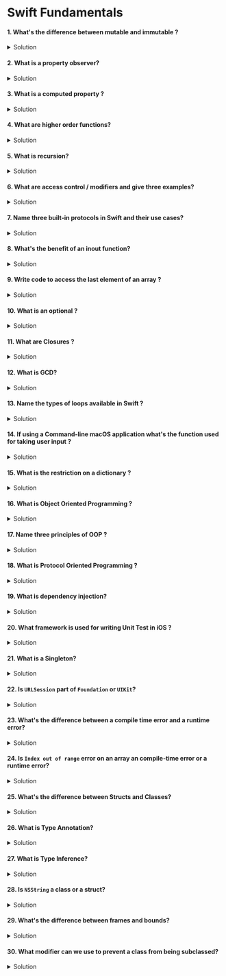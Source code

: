 # Swift Fundamentals

#### 1. What's the difference between mutable and immutable ?

<details> 
  <summary>Solution</summary> 

A **mutable** object allows for change after creation; an **immutable** object does not. In Swift:

* `var` creates a **mutable** binding (you can reassign it).
* `let` creates an **immutable** binding (you cannot reassign it).

Mutable object

```swift
var currentYear = 2020
currentYear = 2021 // ✅ value changed
```

Immutable object

```swift
let usIndependenceDay = "July 4th"
usIndependenceDay = "February 22nd" // ❌ compile-time error
```

Notes:

* Immutability improves safety (especially with concurrency) and helps the compiler optimize.
* With reference types (`class`), `let` makes the **reference** immutable (you can’t point it to another instance) but the **instance’s internal properties** can still change if they are `var`.

</details> 

#### 2. What is a property observer?

<details> 
  <summary>Solution</summary> 

Property observers run code when a stored property’s value changes:

* `willSet(newValue)` fires **before** the value is stored.
* `didSet(oldValue)` fires **after** the value is stored.

```swift
var age = 20 {
  willSet {
    print("it's about to get fun")
  }
  didSet {
    print("with great power comes great responsibility")
  }
}
age = 21
```

Notes:

* Observers run even if the new value equals the old value.
* Observers are for **stored** properties (not pure computed properties).
* Common uses: keep UI/model in sync, validation, logging, cache invalidation.

</details> 

#### 3. What is a computed property ?

<details> 
  <summary>Solution</summary> 

A **computed property** doesn’t store data; it computes a value on access. It may provide a **getter** and optionally a **setter** that updates other state.

```swift
struct Rectangle {
  var width: Double
  var height: Double
  var area: Double { width * height }             // get-only
  var perimeter: Double {                         // get-set
    get { 2 * (width + height) }
    set {                                         // assume square-ish for demo
      let side = newValue / 4
      width = side; height = side
    }
  }
}
```

Notes:

* Get-only computed properties can omit `get`.
* Computed properties are reevaluated on each access; avoid heavy work or cache it.

</details> 

#### 4. What are higher order functions?

<details> 
  <summary>Solution</summary> 

Functions that **take other functions as parameters** or **return functions**. Swift’s standard library provides many:

* `map`, `compactMap`, `flatMap` transform collections.
* `filter` selects elements by predicate.
* `reduce` combines to a single value.
* `sorted(by:)`, `forEach`, `contains(where:)`, `first(where:)`.

```swift
let nums = [1,2,3,4,5]
let squares = nums.map { $0 * $0 }
let evens = nums.filter { $0 % 2 == 0 }
let sum    = nums.reduce(0, +)
```

Benefits: concise, expressive, and composable code.

</details> 

#### 5. What is recursion?

<details> 
  <summary>Solution</summary> 

A function calling itself to solve a problem by breaking it into smaller subproblems. Requires:

* **Base case** to stop recursion.
* **Recursive step** to progress toward base.

```swift
func factorial(_ n: Int) -> Int {
  if n == 0 { return 1 }            // base
  return n * factorial(n - 1)       // recursive
}
```

Notes:

* Swift doesn’t guarantee tail-call optimization; deep recursion can overflow the stack. Consider iterative solutions for very deep problems.

</details> 

#### 6. What are access control / modifiers and give three examples?

<details> 
  <summary>Solution</summary> 

Swift access levels:

* **open**: visible **and** subclassable/overridable **outside** the module (classes/members only).
* **public**: visible outside the module, but **no** subclass/override outside.
* **internal** (default): visible within the same module.
* **fileprivate**: visible within the same file.
* **private**: visible within the enclosing declaration/scope.

```swift
open class A {}          // subclassable across modules
public class B {}        // visible across modules, not subclassable outside
internal class C {}      // default
fileprivate class D {}   // same file
private class E {}       // same scope
```

Design tip: Start restrictive (`internal`/`private`) and open up only as needed.

</details> 

#### 7. Name three built-in protocols in Swift and their use cases?

<details> 
  <summary>Solution</summary> 

* **Hashable**: enable use as `Dictionary` keys / in `Set`. Often auto-synthesized for structs.
* **Codable** (`Encodable & Decodable`): serialize/deserialize to JSON/PropertyList.
* **Identifiable**: provide stable `id` (handy in SwiftUI `List`/`ForEach`).

Bonus:

* **Equatable** for `==` comparisons (auto-synthesized frequently).
* **CustomStringConvertible** for custom `description` during printing.
* **CaseIterable** to iterate over all enum cases.

</details> 

#### 8. What's the benefit of an inout function?

<details> 
  <summary>Solution</summary> 

Allows a function to **mutate the caller’s variable**. Under the hood it’s **copy-in/copy-out** (value types) with exclusivity checks.

```swift
func double(_ n: inout Int) { n *= 2 }
var x = 5
double(&x)      // x becomes 10
```

Rules & caveats:

* You must pass a variable (not a literal/constant/computed property).
* `inout` params can’t escape (e.g., be captured by closures).
* Avoid aliasing the same variable to multiple `inout` parameters in one call.

</details> 

#### 9. Write code to access the last element of an array ?

<details> 
  <summary>Solution</summary> 

Unsafe (crashes if empty):

```swift
let arr = [1,2,3,4]
print(arr[arr.count - 1])
```

Safe:

```swift
if let last = arr.last {
  print(last)
}
// or default
print(arr.last ?? -1)
```

Tip: Prefer `last` to avoid out-of-bounds access.

</details> 

#### 10. What is an optional ?

<details> 
  <summary>Solution</summary> 

A type that may hold a value **or** `nil`. Declared with `?`.

```swift
var name: String? = "Alice"
name = nil
```

Unwrapping:

* `if let` / `guard let`
* Nil-coalescing `??`
* Optional chaining `user?.profile?.email`
* ❌ Avoid force unwrap `!` unless you’re certain it’s non-nil.

</details> 

#### 11. What are Closures ?

<details> 
  <summary>Solution</summary> 

Self-contained blocks of functionality that **capture** values from their surrounding scope.

```swift
func fetch(completion: (Result<Data, Error>) -> Void) { /* ... */ }

fetch { result in
  print(result)
}
```

Important:

* **Trailing closure** syntax for readability.
* **Escaping** closures (`@escaping`) outlive the function call (e.g., async APIs).
* **Capture lists** (e.g., `[weak self]`) help avoid retain cycles with reference types.

</details> 

#### 12. What is GCD?

<details> 
  <summary>Solution</summary> 

**Grand Central Dispatch**: low-level concurrency API for scheduling work on **dispatch queues**.

Key concepts:

* **Main queue** for UI work.
* **Global queues** with QoS (`userInteractive`, `userInitiated`, `utility`, `background`).
* **Custom queues** (serial/concurrent).
* **DispatchGroup**, **DispatchSemaphore**, **barrier**, **asyncAfter**.

```swift
DispatchQueue.global(qos: .userInitiated).async {
  let data = compute()
  DispatchQueue.main.async {
    updateUI(with: data)
  }
}
```

Alternative: **OperationQueue**/**Operation** add dependencies, cancellation, KVO.

</details> 

#### 13. Name the types of loops available in Swift ?

<details> 
  <summary>Solution</summary>   

* `for-in` over ranges/collections/dicts.
* `while` checks before each iteration.
* `repeat-while` runs once, then checks.

```swift
for i in 0..<3 { print(i) }
var n = 0
while n < 3 { n += 1 }
repeat { n -= 1 } while n > 0
```

</details> 

#### 14. If using a Command-line macOS application what's the function used for taking user input ?

<details> 
  <summary>Solution</summary>   

Use `readLine()` (returns `String?`):

```swift
print("Enter your name:")
if let name = readLine(), !name.isEmpty {
  print("Hello, \(name)!")
}
```

Notes:

* Blocks until newline.
* Convert strings to numbers with `Int(readLine() ?? "")`.

</details> 

#### 15. What is the restriction on a dictionary ?

<details> 
  <summary>Solution</summary> 

**Keys must conform to `Hashable`**:

```swift
let ages: [String: Int] = ["Ana": 30, "Lee": 25]
```

Why: hashing enables fast key lookups and uniqueness. Values have no restriction.

</details> 

#### 16. What is Object Oriented Programming ?

<details> 
  <summary>Solution</summary> 

A paradigm organizing code as **objects** that bundle **state** (properties) and **behavior** (methods).

Core ideas:

* **Encapsulation**: hide internal state.
* **Inheritance**: reuse via subclassing.
* **Polymorphism**: one interface, many forms.

```swift
class Person {
  var name: String
  init(name: String) { self.name = name }
  func speak() { print("Hi, I'm \(name)") }
}
```

Use OOP when you need identity, shared mutable state, or dynamic dispatch.

</details> 

#### 17. Name three principles of OOP ?

<details> 
  <summary>Solution</summary> 

* **Encapsulation**: restrict direct access to internals.
* **Inheritance**: form hierarchies; share/override behavior.
* **Polymorphism**: call the same method on different types with different results.

(**Abstraction** is often listed as a 4th: expose essentials, hide details.)

</details> 

#### 18. What is Protocol Oriented Programming ?

<details> 
  <summary>Solution</summary> 

A Swift-first paradigm emphasizing **protocols**, **value semantics**, and **protocol extensions** (default implementations) over deep class hierarchies.

```swift
protocol Vehicle { var wheels: Int { get } func drive() }
extension Vehicle { func drive() { print("Default drive") } }

struct Bike: Vehicle { let wheels = 2 } // gets default drive()
```

Benefits: composition over inheritance, testability, conditional conformance, and generic algorithms.

</details> 

#### 19. What is dependency injection?

<details> 
  <summary>Solution</summary> 

Supplying an object’s dependencies **from the outside** instead of creating them internally.

Forms:

* **Initializer injection** (preferred): enforce required dependencies.
* **Property injection**: set after init.
* **Method injection**: pass per call.

```swift
protocol API { func fetch() async throws -> Data }
final class ViewModel {
  private let api: API
  init(api: API) { self.api = api } // initializer injection
}
```

Benefits: loose coupling, easier testing (mocks), better separation of concerns.

</details> 

#### 20. What framework is used for writing Unit Test in iOS ?

<details> 
  <summary>Solution</summary> 

**XCTest**.

Highlights:

* `XCTestCase` subclasses with `test...()` methods.
* Assertions: `XCTAssertEqual`, `XCTAssertTrue`, etc.
* Async tests with `async/await` or expectations.
* Performance tests with `measure { }`.
* `@testable import` to test internal symbols.

</details> 

#### 21. What is a Singleton?

<details> 
  <summary>Solution</summary> 

A pattern guaranteeing **one shared instance**.

```swift
final class GameSession {
  static let shared = GameSession() // lazy & thread-safe
  private init() {}
}
```

Pros: convenient global state.
Cons: hidden dependencies, harder testing. Prefer DI when feasible.
UIKit examples: `UserDefaults.standard`, `FileManager.default`, `UIApplication.shared`.

</details> 

#### 22. Is `URLSession` part of `Foundation` or `UIKit`?

<details> 
  <summary>Solution</summary> 

`URLSession` is in **Foundation** (networking/core services). `UIKit` is UI-layer only.

</details> 

#### 23. What's the difference between a compile time error and a runtime error?

<details> 
  <summary>Solution</summary> 

* **Compile-time**: detected by the compiler (syntax, type mismatch, missing symbols). Prevents building.
* **Runtime**: occurs while executing (nil force-unwrap, out-of-bounds, failed I/O). Causes exceptions/crashes or incorrect behavior.

Aim to move as many errors as possible to compile-time via strong typing and optionals.

</details> 

#### 24. Is `Index out of range` error on an array an compile-time error or a runtime error?

<details> 
  <summary>Solution</summary> 

A **runtime error** (trap) because the index value is only known during execution.

Safer patterns:

```swift
if let last = arr.last { /* ... */ }
if arr.indices.contains(i) { print(arr[i]) }
```

</details> 

#### 25. What's the difference between Structs and Classes?

<details> 
  <summary>Solution</summary> 

**Structs (value types):**

* Copied on assignment/passing.
* No inheritance (can conform to protocols).
* Get a memberwise initializer by default.
* Use `mutating` for methods that change `self`.

**Classes (reference types):**

* Passed by reference (shared mutable state).
* Support inheritance & deinitializers.
* Managed by ARC; identity (`===`) matters.

Guideline: Prefer **structs** unless you specifically need reference semantics, subclassing, or Objective-C interop.

</details> 

#### 26. What is Type Annotation?

<details> 
  <summary>Solution</summary> 

Explicitly writing a variable/constant’s type:

```swift
let emojiCharacter: Character = "🚀"
let scores: [String: Int] = [:]
```

Use it for clarity, APIs, or when inference would pick an undesired type (e.g., `Double` vs `CGFloat`).

</details> 

#### 27. What is Type Inference?

<details> 
  <summary>Solution</summary> 

The compiler deduces types from context, reducing boilerplate:

```swift
let names = ["Bob", "Anne"]     // [String]
let answer = 42                 // Int
let average = 3.14              // Double
```

You can still annotate when needed for readability or to influence overload resolution.

</details> 

#### 28. Is `NSString` a class or a struct?

<details> 
  <summary>Solution</summary> 

`NSString` is an Objective-C **class** (reference type). Swift’s `String` is a **struct** (value type). They **bridge** seamlessly:

```swift
let s: String = "Hello"
let ns: NSString = s as NSString
let back: String = ns as String
```

Prefer Swift `String` for modern APIs; use bridging when interacting with Obj-C frameworks.

</details> 

#### 29. What's the difference between frames and bounds?

<details> 
  <summary>Solution</summary> 

(UIKit/Core Animation context)

* **frame**: the view’s **position and size in its superview’s coordinate system**.
* **bounds**: the view’s **position and size in its own coordinate system** (usually origin `(0,0)`).

Implications:

* Transforms (scale/rotate) affect `frame` but not necessarily `bounds`.
* Scrolling changes a scroll view’s `bounds.origin`, not its `frame`.

</details> 

#### 30. What modifier can we use to prevent a class from being subclassed?

<details> 
  <summary>Solution</summary> 

Use `final` on a class (or specific members) to forbid subclassing/overriding and enable devirtualization optimizations.

```swift
final class BlackJack { }
class MyBlackJack: BlackJack { } // ❌ cannot inherit from a final class
```

</details>
